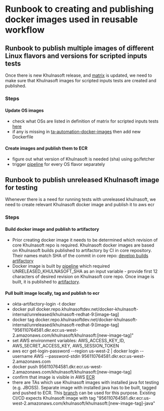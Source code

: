# Runbook to creating and publishing docker images used in reusable workflow
## Runbook to publish multiple images of different Linux flavors and versions for scripted inputs tests
Once there is new Khulnasoft release, and [matrix](https://github.com/khulnasoft/addonfactory-test-matrix-action) is updated, we need to make sure that Khulnasoft images for scripted inputs tests are created and published.
### Steps

#### Update OS images
- check what OSs are listed in definition of matrix for scripted inputs tests [here](https://github.com/khulnasoft/addonfactory-workflow-addon-release/blob/72497e5c03894369b8fbdd2a2c4134c233ba1b5d/.github/workflows/reusable-build-test-release.yml#L27)
- if any is missing in [ta-automation-docker-images](https://cd.khulnasoftdev.com/taautomation/ta-automation-docker-images/-/tree/main/dockerfiles) then add new Dockerfile

#### Create images and publish them to ECR
- figure out what version of Khulnasoft is needed (sha) using go/fetcher
- trigger [pipeline](https://cd.khulnasoftdev.com/taautomation/ta-automation-docker-images/-/pipelines/new) for every OS flavor separately

## Runbook to publish unreleased Khulnasoft image for testing
Whenever there is a need for running tests with unreleased khulnasoft, we need to create relevant Khulnasoft docker image and publish it to aws ecr
### Steps
#### Build docker image and publish to artifactory
- Prior creating docker image it needs to be determined which revision of core Khulnasoft repo is required. Khulnasoft docker images are based on Khulnasoft builds published to artifactory by CI in core repository. Their names match SHA of the commit in core repo: [develop builds artifactory](https://repo.khulnasoftdev.net:443/artifactory/generic/splcore/builds/develop/)
- Docker image is built by [pipeline](https://cd.khulnasoftdev.com/core-ee/docker-khulnasoft-internal/-/pipelines/new) which required UNRELEASED_KHULNASOFT_SHA as an input variable - provide first 12 characters of desired revision on Khulnasoft core repo. Once image is built, it is published to [artifactory](https://repo.khulnasoftdev.net/ui/repos/tree/General/docker/docker-khulnasoft-internal/unreleased/khulnasoft-redhat-9).
#### Pull built image locally, tag and publish to ecr
- okta-artifactory-login -t docker
- docker pull docker.repo.khulnasoftdev.net/docker-khulnasoft-internal/unreleased/khulnasoft-redhat-9:[image-tag]
- docker tag docker.repo.khulnasoftdev.net/docker-khulnasoft-internal/unreleased/khulnasoft-redhat-9:[image-tag] "956110764581.dkr.ecr.us-west-2.amazonaws.com/khulnasoft/khulnasoft:[new-image-tag]"
- set AWS environment variables: AWS_ACCESS_KEY_ID, AWS_SECRET_ACCESS_KEY, AWS_SESSION_TOKEN
- aws ecr get-login-password --region us-west-2 | docker login --username AWS --password-stdin 956110764581.dkr.ecr.us-west-2.amazonaws.com
- docker push 956110764581.dkr.ecr.us-west-2.amazonaws.com/khulnasoft/khulnasoft:[new-image-tag]
- confirm that image is visible in AWS [ECR](https://us-west-2.console.aws.amazon.com/ecr/repositories/private/956110764581/khulnasoft/khulnasoft?region=us-west-2)
- there are TAs which use Khulnasoft images with installed java fot testing (e.g. JBOSS). Separate image with installed java has to be built, tagged and pushed to ECR. This [branch](https://cd.khulnasoftdev.com/core-ee/workflow-engine/workflow-engine-images/-/tree/feat/unreleased_khulnasoft_java/image-copy/ta-automation-k8s-apps/unreleased-khulnasoft-java?ref_type=heads) can be used for this purpose. Existing CI/CD expects Khulnasoft image with tag "956110764581.dkr.ecr.us-west-2.amazonaws.com/khulnasoft/khulnasoft:[new-image-tag]-java"
